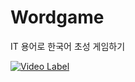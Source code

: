 # Wordgame
IT 용어로 한국어 초성 게임하기

[![Video Label](https://i.imgur.com/wLLpXw0.png)](https://youtu.be/iAe7BGZab68)
